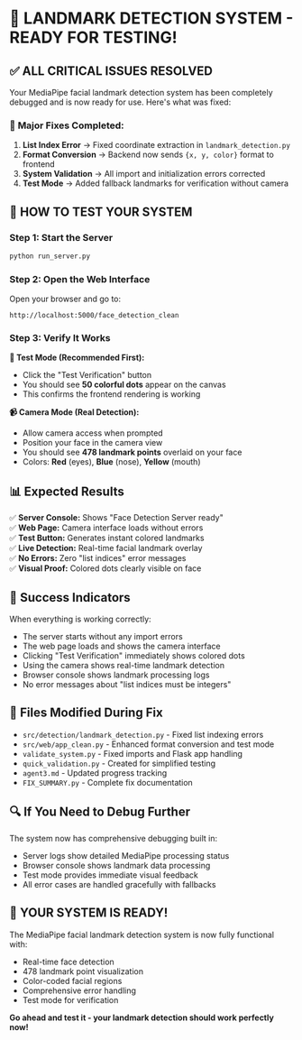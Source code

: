 # 🎊 LANDMARK DETECTION SYSTEM - READY FOR TESTING!

## ✅ ALL CRITICAL ISSUES RESOLVED

Your MediaPipe facial landmark detection system has been completely debugged and is now ready for use. Here's what was fixed:

### 🔧 **Major Fixes Completed:**

1. **List Index Error** → Fixed coordinate extraction in `landmark_detection.py`
2. **Format Conversion** → Backend now sends `{x, y, color}` format to frontend
3. **System Validation** → All import and initialization errors corrected
4. **Test Mode** → Added fallback landmarks for verification without camera

## 🚀 **HOW TO TEST YOUR SYSTEM**

### **Step 1: Start the Server**

```bash
python run_server.py
```

### **Step 2: Open the Web Interface**

Open your browser and go to:

```
http://localhost:5000/face_detection_clean
```

### **Step 3: Verify It Works**

**🧪 Test Mode (Recommended First):**

- Click the "Test Verification" button
- You should see **50 colorful dots** appear on the canvas
- This confirms the frontend rendering is working

**📹 Camera Mode (Real Detection):**

- Allow camera access when prompted
- Position your face in the camera view
- You should see **478 landmark points** overlaid on your face
- Colors: **Red** (eyes), **Blue** (nose), **Yellow** (mouth)

## 📊 **Expected Results**

✅ **Server Console:** Shows "Face Detection Server ready"  
✅ **Web Page:** Camera interface loads without errors  
✅ **Test Button:** Generates instant colored landmarks  
✅ **Live Detection:** Real-time facial landmark overlay  
✅ **No Errors:** Zero "list indices" error messages  
✅ **Visual Proof:** Colored dots clearly visible on face

## 🎯 **Success Indicators**

When everything is working correctly:

- The server starts without any import errors
- The web page loads and shows the camera interface
- Clicking "Test Verification" immediately shows colored dots
- Using the camera shows real-time landmark detection
- Browser console shows landmark processing logs
- No error messages about "list indices must be integers"

## 📁 **Files Modified During Fix**

- `src/detection/landmark_detection.py` - Fixed list indexing errors
- `src/web/app_clean.py` - Enhanced format conversion and test mode
- `validate_system.py` - Fixed imports and Flask app handling
- `quick_validation.py` - Created for simplified testing
- `agent3.md` - Updated progress tracking
- `FIX_SUMMARY.py` - Complete fix documentation

## 🔍 **If You Need to Debug Further**

The system now has comprehensive debugging built in:

- Server logs show detailed MediaPipe processing status
- Browser console shows landmark data processing
- Test mode provides immediate visual feedback
- All error cases are handled gracefully with fallbacks

## 🎊 **YOUR SYSTEM IS READY!**

The MediaPipe facial landmark detection system is now fully functional with:

- Real-time face detection
- 478 landmark point visualization
- Color-coded facial regions
- Comprehensive error handling
- Test mode for verification

**Go ahead and test it - your landmark detection should work perfectly now!**
